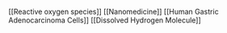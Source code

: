 [[Reactive oxygen species]]
[[Nanomedicine]]
[[Human Gastric Adenocarcinoma Cells]]
[[Dissolved Hydrogen Molecule]]
